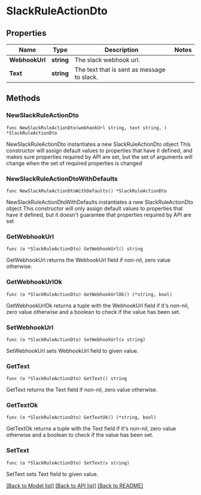 # SlackRuleActionDto

## Properties

Name | Type | Description | Notes
------------ | ------------- | ------------- | -------------
**WebhookUrl** | **string** | The slack webhook url. | 
**Text** | **string** | The text that is sent as message to slack. | 

## Methods

### NewSlackRuleActionDto

`func NewSlackRuleActionDto(webhookUrl string, text string, ) *SlackRuleActionDto`

NewSlackRuleActionDto instantiates a new SlackRuleActionDto object
This constructor will assign default values to properties that have it defined,
and makes sure properties required by API are set, but the set of arguments
will change when the set of required properties is changed

### NewSlackRuleActionDtoWithDefaults

`func NewSlackRuleActionDtoWithDefaults() *SlackRuleActionDto`

NewSlackRuleActionDtoWithDefaults instantiates a new SlackRuleActionDto object
This constructor will only assign default values to properties that have it defined,
but it doesn't guarantee that properties required by API are set

### GetWebhookUrl

`func (o *SlackRuleActionDto) GetWebhookUrl() string`

GetWebhookUrl returns the WebhookUrl field if non-nil, zero value otherwise.

### GetWebhookUrlOk

`func (o *SlackRuleActionDto) GetWebhookUrlOk() (*string, bool)`

GetWebhookUrlOk returns a tuple with the WebhookUrl field if it's non-nil, zero value otherwise
and a boolean to check if the value has been set.

### SetWebhookUrl

`func (o *SlackRuleActionDto) SetWebhookUrl(v string)`

SetWebhookUrl sets WebhookUrl field to given value.


### GetText

`func (o *SlackRuleActionDto) GetText() string`

GetText returns the Text field if non-nil, zero value otherwise.

### GetTextOk

`func (o *SlackRuleActionDto) GetTextOk() (*string, bool)`

GetTextOk returns a tuple with the Text field if it's non-nil, zero value otherwise
and a boolean to check if the value has been set.

### SetText

`func (o *SlackRuleActionDto) SetText(v string)`

SetText sets Text field to given value.



[[Back to Model list]](../README.md#documentation-for-models) [[Back to API list]](../README.md#documentation-for-api-endpoints) [[Back to README]](../README.md)


